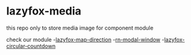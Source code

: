 # lazyfox-media

this repo only to store media image for component module

check our module 
-[lazyfox-map-direction](https://github.com/foxdreamstudio/lazyfox-map-direction)
-[rn-modal-window](https://github.com/foxdreamstudio/rn-modal-window)
-[lazyfox-circular-countdown](https://github.com/foxdreamstudio/lazyfox-circular-countdown)
